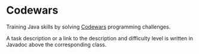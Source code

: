# Codewars
Training Java skills by solving [Codewars](https://www.codewars.com) programming challenges.

A task description or a link to the description and difficulty level is written in Javadoc above the corresponding class.
